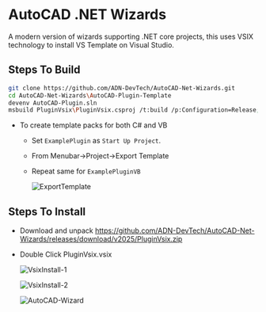 # AutoCAD .NET Wizards

A modern version of wizards supporting .NET core projects, this uses VSIX technology to install VS Template on Visual Studio.





## Steps To Build

```bash
git clone https://github.com/ADN-DevTech/AutoCAD-Net-Wizards.git
cd AutoCAD-Net-Wizards\AutoCAD-Plugin-Template
devenv AutoCAD-Plugin.sln
msbuild PluginVsix\PluginVsix.csproj /t:build /p:Configuration=Release;Platform=x64
```

- To create template packs for both C# and VB
  
  - Set `ExamplePlugin` as `Start Up Project`.
  
  - From Menubar->Project->Export Template
  - Repeat same for `ExamplePluginVB`
 
    ![ExportTemplate](https://github.com/ADN-DevTech/AutoCAD-Net-Wizards/assets/6602398/847a729e-f3b6-4a42-b230-5327381fe3e0)


## Steps To Install
- Download and unpack https://github.com/ADN-DevTech/AutoCAD-Net-Wizards/releases/download/v2025/PluginVsix.zip
- Double Click PluginVsix.vsix

  ![VsixInstall-1](https://github.com/ADN-DevTech/AutoCAD-Net-Wizards/assets/6602398/3c40eeed-ab2e-4e3b-afa4-17a4e7ae1211)

  ![VsixInstall-2](https://github.com/ADN-DevTech/AutoCAD-Net-Wizards/assets/6602398/94618cfd-40a1-4580-9b90-3971ee4702c2)
  
  ![AutoCAD-Wizard](https://github.com/ADN-DevTech/AutoCAD-Net-Wizards/assets/6602398/dc1a3cee-4519-4d05-8d0f-9561c19b166e)  


